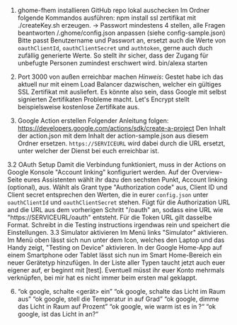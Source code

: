 
1. ghome-fhem installieren
  GitHub repo lokal auschecken
  Im Ordner folgende Kommandos ausführen:
  npm install
  ssl zertifikat mit ./createKey.sh erzeugen.
    -> Passwort mindestens 4 stellen, alle Fragen beantworten
  <home>/.ghome/config.json anpassen (siehe config-sample.json)
    Bitte passt Benutzername und Passwort an, ersetzt auch die Werte von `oauthClientId`, `oauthClientSecret` und `authtoken`, gerne auch duch zufällig generierte Werte. So stellt ihr sicher, dass der Zugang für unbefugte Personen zumindest erschwert wird.
  bin/alexa starten

2. Port 3000 von außen erreichbar machen
  *Hinweis*: Gestet habe ich das aktuell nur mit einem Load Balancer dazwischen, welcher ein gültiges SSL Zertifikat mit ausliefert. Es könnte also sein, dass Google mit selbst signierten Zertifikaten Probleme macht. Let's Encrypt stellt beispielsweise kostenlose Zertifikate aus.

3. Google Action erstellen
  Folgender Anleitung folgen: https://developers.google.com/actions/sdk/create-a-project
  Den Inhalt der action.json mit dem Inhalt der action-sample.json aus diesem Ordner ersetzen. `https://SERVICEURL` wird dabei durch die URL ersetzt, unter welcher der Dienst bei euch erreichbar ist.

  3.2 OAuth Setup
    Damit die Verbindung funktioniert, muss in der Actions on Google Konsole "Account linking" konfiguriert werden. Auf der Overview-Seite eures Assistenten wählt ihr dazu den sechsten Punkt, Account linking (optional), aus.
	Wählt als Grant type "Authorization code" aus, Client ID und Client secret entsprechen den Werten, die in eurer `config.json` unter `oauthClientId` und `oauthClientSecret` stehen.
	Fügt für die Authorization URL and die URL aus dem vorherigen Schritt "/oauth" an, sodass eine URL wie "https://SERVICEURL/oauth" entsteht. Für die Token URL gilt dasselbe Format.
	Schreibt in die Testing instructions irgendwas rein und speichert die Einstellungen.
  3.3 Simulator aktivieren
    Im Menü links "Simulator" aktivieren. Im Menü oben lässt sich nun unter dem Icon, welches den Laptop und das Handy zeigt, "Testing on Device" aktivieren.
	In der Google Home-App auf einem Smartphone oder Tablet lässt sich nun im Smart Home-Bereich ein neuer Gerätetyp hinzufügen. In der Liste aller Typen taucht jetzt auch euer eigener auf, er beginnt mit [test].
	Eventuell müsst ihr euer Konto mehrmals verknüpfen, bei mir hat es nicht immer beim ersten mal geklappt.

6. “ok google, schalte <gerät> ein”
   “ok google, schalte das Licht im Raum <raum> aus”
   “ok google, stell die Temperatur in <raum> auf <wert> Grad”
   “ok google, dimme das Licht in Raum <raum> auf <anzahl> Prozent”
   “ok google, wie warm ist es in <raum>?“
   “ok google, ist das Licht in <raum> an?“
